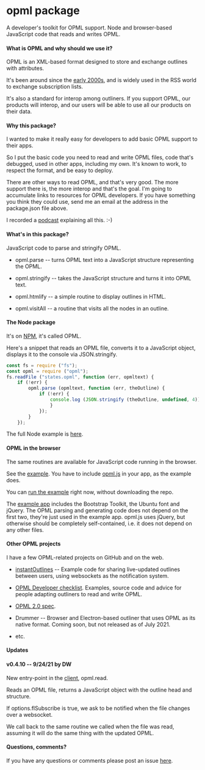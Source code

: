 # opml package

A developer's toolkit for OPML support. Node and browser-based JavaScript code that reads and writes OPML.

#### What is OPML and why should we use it?

OPML is an XML-based format designed to store and exchange outlines with attributes. 

It's been around since the <a href="http://scripting.com/davenet/2000/09/24/opml10.html">early 2000s</a>, and is widely used in the RSS world to exchange subscription lists. 

It's also a standard for interop among outliners. If you support OPML, our products will interop, and our users will be able to use all our products on their data. 

#### Why this package?

I wanted to make it really easy for developers to add basic OPML support to their apps.

So I put the basic code you need to read and write OPML files, code that's debugged, used in other apps, including my own. It's known to work, to respect the format, and be easy to deploy.

There are other ways to read OPML, and that's very good. The more support there is, the more interop and that's the goal. I'm going to accumulate links to resources for OPML developers. If you have something you think they could use, send me an email at the address in the package.json file above. 

I recorded a <a href="http://scripting.com/2021/07/04/myPitchForOpml.m4a">podcast</a> explaining all this. :-)

#### What's in this package?

JavaScript code to parse and stringify OPML.

* opml.parse -- turns OPML text into a JavaScript structure representing the OPML.

* opml.stringify -- takes the JavaScript structure and turns it into OPML text.

* opml.htmlify -- a simple routine to display outlines in HTML.

* opml.visitAll -- a routine that visits all the nodes in an outline.

#### The Node package

It's on <a href="https://www.npmjs.com/package/opml">NPM</a>, it's called OPML.

Here's a snippet that reads an OPML file, converts it to a JavaScript object, displays it to the console via JSON.stringify.

```javascriptconst fs = require ("fs");const opml = require ("opml");fs.readFile ("states.opml", function (err, opmltext) {	if (!err) {		opml.parse (opmltext, function (err, theOutline) {			if (!err) {				console.log (JSON.stringify (theOutline, undefined, 4));				}			});		}	});```

The full Node example is <a href="https://github.com/scripting/opmlPackage/blob/main/examples/parsing/test.js">here</a>. 

#### OPML in the browser

The same routines are available for JavaScript code running in the browser. 

See the <a href="https://github.com/scripting/opmlPackage/tree/main/client">example</a>. You have to include <a href="e/blob/main/client/opml.js">opml.js</a> in your app, as the example does. 

You can <a href="http://scripting.com/code/opmlpackage/examples/browser/">run the example</a> right now, without downloading the repo.

The <a href="https://github.com/scripting/opmlPackage/tree/main/examples/browser">example app</a> includes the Bootstrap Toolkit, the Ubuntu font and jQuery. The OPML parsing and generating code does not depend on the first two, they're just used in the example app. opml.js uses jQuery, but otherwise should be completely self-contained, i.e. it does not depend on any other files.

#### Other OPML projects

I have a few OPML-related projects on GitHub and on the web. 

* <a href="https://github.com/scripting/instantOutlines">instantOutlines</a> -- Example code for sharing live-updated outlines between users, using websockets as the notification system.

* <a href="http://this.how/opmlChecklist/">OPML Developer checklist</a>. Examples, source code and advice for people adapting outliners to read and write OPML.

* <a href="http://dev.opml.org/spec2.html">OPML 2.0 spec</a>.

* Drummer -- Browser and Electron-based outliner that uses OPML as its native format. Coming soon, but not released as of July 2021.

* etc.

#### Updates

#### v0.4.10 -- 9/24/21 by DW

New entry-point in the <a href="https://github.com/scripting/opmlPackage/blob/main/client/opml.js">client</a>, opml.read. 

Reads an OPML file, returns a JavaScript object with the outline head and structure.

If options.flSubscribe is true, we ask to be notified when the file changes over a websocket. 

We call back to the same routine we called when the file was read, assuming it will do the same thing with the updated OPML.

#### Questions, comments?

If you have any questions or comments please post an issue <a href="https://github.com/scripting/opmlPackage/issues">here</a>. 

